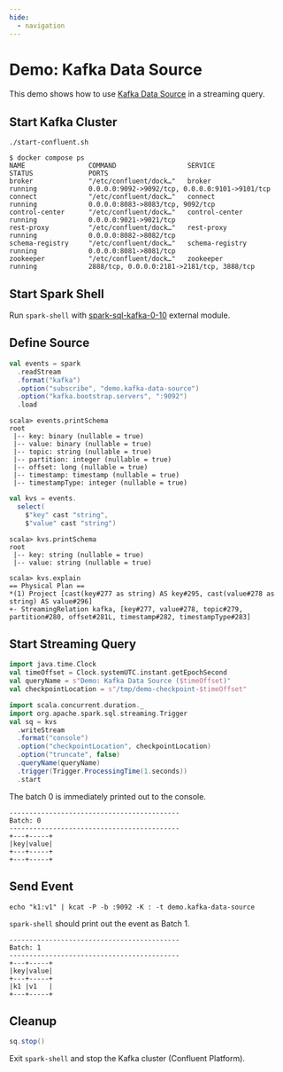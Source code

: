 ```yaml
---
hide:
  - navigation
---
```


# Demo: Kafka Data Source

This demo shows how to use [Kafka Data Source](../kafka/index.md) in a streaming query.

## Start Kafka Cluster

```console
./start-confluent.sh
```

```console
$ docker compose ps
NAME                COMMAND                  SERVICE             STATUS              PORTS
broker              "/etc/confluent/dock…"   broker              running             0.0.0.0:9092->9092/tcp, 0.0.0.0:9101->9101/tcp
connect             "/etc/confluent/dock…"   connect             running             0.0.0.0:8083->8083/tcp, 9092/tcp
control-center      "/etc/confluent/dock…"   control-center      running             0.0.0.0:9021->9021/tcp
rest-proxy          "/etc/confluent/dock…"   rest-proxy          running             0.0.0.0:8082->8082/tcp
schema-registry     "/etc/confluent/dock…"   schema-registry     running             0.0.0.0:8081->8081/tcp
zookeeper           "/etc/confluent/dock…"   zookeeper           running             2888/tcp, 0.0.0.0:2181->2181/tcp, 3888/tcp
```

## Start Spark Shell

Run `spark-shell` with [spark-sql-kafka-0-10](../kafka/index.md#spark-submit) external module.

## Define Source

```scala
val events = spark
  .readStream
  .format("kafka")
  .option("subscribe", "demo.kafka-data-source")
  .option("kafka.bootstrap.servers", ":9092")
  .load
```

```text
scala> events.printSchema
root
 |-- key: binary (nullable = true)
 |-- value: binary (nullable = true)
 |-- topic: string (nullable = true)
 |-- partition: integer (nullable = true)
 |-- offset: long (nullable = true)
 |-- timestamp: timestamp (nullable = true)
 |-- timestampType: integer (nullable = true)
```

```scala
val kvs = events.
  select(
    $"key" cast "string",
    $"value" cast "string")
```

```text
scala> kvs.printSchema
root
 |-- key: string (nullable = true)
 |-- value: string (nullable = true)
```

```text
scala> kvs.explain
== Physical Plan ==
*(1) Project [cast(key#277 as string) AS key#295, cast(value#278 as string) AS value#296]
+- StreamingRelation kafka, [key#277, value#278, topic#279, partition#280, offset#281L, timestamp#282, timestampType#283]
```

## Start Streaming Query

```scala
import java.time.Clock
val timeOffset = Clock.systemUTC.instant.getEpochSecond
val queryName = s"Demo: Kafka Data Source ($timeOffset)"
val checkpointLocation = s"/tmp/demo-checkpoint-$timeOffset"
```

```scala
import scala.concurrent.duration._
import org.apache.spark.sql.streaming.Trigger
val sq = kvs
  .writeStream
  .format("console")
  .option("checkpointLocation", checkpointLocation)
  .option("truncate", false)
  .queryName(queryName)
  .trigger(Trigger.ProcessingTime(1.seconds))
  .start
```

The batch 0 is immediately printed out to the console.

```text
-------------------------------------------
Batch: 0
-------------------------------------------
+---+-----+
|key|value|
+---+-----+
+---+-----+
```

## Send Event

```console
echo "k1:v1" | kcat -P -b :9092 -K : -t demo.kafka-data-source
```

`spark-shell` should print out the event as Batch 1.

```text
-------------------------------------------
Batch: 1
-------------------------------------------
+---+-----+
|key|value|
+---+-----+
|k1 |v1   |
+---+-----+
```

## Cleanup

```scala
sq.stop()
```

Exit `spark-shell` and stop the Kafka cluster (Confluent Platform).
